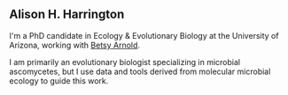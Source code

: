 ## Alison H. Harrington

I'm a PhD candidate in Ecology & Evolutionary Biology at the University of Arizona, working with [Betsy Arnold](http://www.arnoldlab.net/). 

I am primarily an evolutionary biologist specializing in microbial ascomycetes, but I use data and tools derived from molecular microbial ecology to guide this work. 





